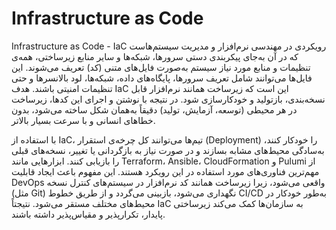 # Infrastructure as Code

Infrastructure as Code - IaC رویکردی در مهندسی نرم‌افزار و مدیریت سیستم‌هاست که در آن به‌جای پیکربندی دستی سرورها، شبکه‌ها و سایر منابع زیرساختی، همه‌ی تنظیمات و منابع مورد نیاز سیستم به‌صورت فایل‌های متنی (کد) تعریف می‌شوند. این فایل‌ها می‌توانند شامل تعریف سرورها، پایگاه‌های داده، شبکه‌ها، لود بالانسرها و حتی تنظیمات امنیتی باشند. هدف IaC این است که زیرساخت همانند نرم‌افزار قابل نسخه‌بندی، بازتولید و خودکارسازی شود. در نتیجه با نوشتن و اجرای این کدها، زیرساخت در هر محیطی (توسعه، آزمایش، تولید) دقیقاً به‌همان شکل ساخته می‌شود، بدون خطاهای انسانی و با سرعت بسیار بالاتر.

با استفاده از IaC، تیم‌ها می‌توانند کل چرخه‌ی استقرار (Deployment) را خودکار کنند، به‌سادگی محیط‌های مشابه بسازند و در صورت نیاز به بازگردانی یا تغییر، نسخه‌های قبلی را بازیابی کنند. ابزارهایی مانند Terraform، Ansible، CloudFormation و Pulumi از مهم‌ترین فناوری‌های مورد استفاده در این رویکرد هستند. این مفهوم باعث ایجاد قابلیت DevOps واقعی می‌شود، زیرا زیرساخت همانند کد نرم‌افزار در سیستم‌های کنترل نسخه (مثل Git) نگهداری می‌شود، بازبینی می‌گردد و از طریق خطوط CI/CD به‌طور خودکار در محیط‌های مختلف مستقر می‌شود. نتیجتاً IaC به سازمان‌ها کمک می‌کند زیرساختی پایدار، تکرارپذیر و مقیاس‌پذیر داشته باشند.